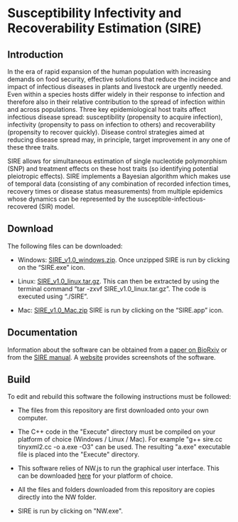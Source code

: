 # Susceptibility Infectivity and Recoverability Estimation (SIRE)

## Introduction

In the era of rapid expansion of the human population with increasing demands on food security, effective solutions that reduce the incidence and impact of infectious diseases in plants and livestock are urgently needed. Even within a species hosts differ widely in their response to infection and therefore also in their relative contribution to the spread of infection within and across populations. Three key epidemiological host traits affect infectious disease spread: susceptibility (propensity to acquire infection), infectivity (propensity to pass on infection to others) and recoverability (propensity to recover quickly). Disease control strategies aimed at reducing disease spread may, in principle, target improvement in any one of these three traits.

SIRE allows for simultaneous estimation of single nucleotide polymorphism (SNP) and treatment effects on these host traits (so identifying potential pleiotropic effects). SIRE implements a Bayesian algorithm which makes use of temporal data (consisting of any combination of recorded infection times, recovery times or disease status measurements) from multiple epidemics whose dynamics can be represented by the susceptible-infectious-recovered (SIR) model. 

## Download

The following files can be downloaded:

* Windows: [SIRE_v1.0_windows.zip](https://github.com/BioSS-EAT/SIRE/releases/download/v1.0/SIRE_v1.0_windows.zip). Once unzipped SIRE is run by clicking on the “SIRE.exe” icon.

* Linux: [SIRE_v1.0_linux.tar.gz](https://github.com/BioSS-EAT/SIRE/releases/download/v1.0/SIRE_v1.0_linux.tar.gz). This can then be extracted by using the terminal command “tar -zxvf SIRE_v1.0_linux.tar.gz”. The code is executed using “./SIRE”.

* Mac: [SIRE_v1.0_Mac.zip](https://github.com/BioSS-EAT/SIRE/releases/download/v1.0/SIRE_v1.0_Mac.zip) SIRE is run by clicking on the “SIRE.app” icon.

## Documentation

Information about the software can be obtained from a [paper on BioRxiv](https://www.biorxiv.org/content/10.1101/618363v3.full) or from the [SIRE manual](https://github.com/BioSS-EAT/SIRE/blob/master/SIRE_Manual_v1.0.pdf). A [website](https://bioss-eat.github.io/SIRE.html) provides screenshots of the software.

## Build

To edit and rebuild this software the following instructions must be followed:

* The files from this repository are first downloaded onto your own computer.

* The C++ code in the "Execute" directory must be compiled on your platform of choice (Windows / Linux / Mac). For example "g++ sire.cc tinyxml2.cc -o a.exe -O3" can be used. The resulting "a.exe" executable file is placed into the "Execute" directory.

* This software relies of NW.js to run the graphical user interface. This can be downloaded [here](https://github.com/nwjs/nw.js) for your platform of choice.  

* All the files and folders downloaded from this repository are copies directly into the NW folder. 

* SIRE is run by clicking on "NW.exe".


